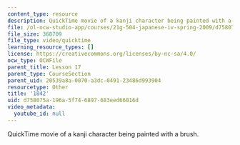 ```yaml
---
content_type: resource
description: QuickTime movie of a kanji character being painted with a brush.
file: /ol-ocw-studio-app/courses/21g-504-japanese-iv-spring-2009/d758075a196a5f746897683eed66016d_1842.mov
file_size: 368709
file_type: video/quicktime
learning_resource_types: []
license: https://creativecommons.org/licenses/by-nc-sa/4.0/
ocw_type: OCWFile
parent_title: Lesson 17
parent_type: CourseSection
parent_uid: 20539a8a-0070-a3dc-0491-23486d993904
resourcetype: Other
title: '1842'
uid: d758075a-196a-5f74-6897-683eed66016d
video_metadata:
  youtube_id: null
---
```

QuickTime movie of a kanji character being painted with a brush.